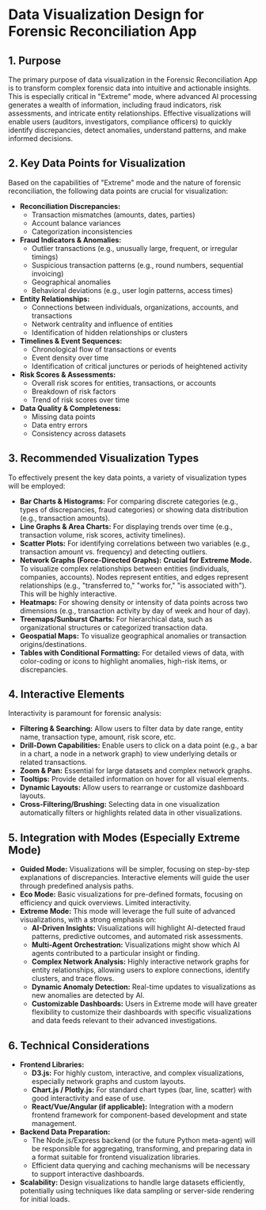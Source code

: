 # Data Visualization Design for Forensic Reconciliation App

## 1. Purpose
The primary purpose of data visualization in the Forensic Reconciliation App is to transform complex forensic data into intuitive and actionable insights. This is especially critical in "Extreme" mode, where advanced AI processing generates a wealth of information, including fraud indicators, risk assessments, and intricate entity relationships. Effective visualizations will enable users (auditors, investigators, compliance officers) to quickly identify discrepancies, detect anomalies, understand patterns, and make informed decisions.

## 2. Key Data Points for Visualization

Based on the capabilities of "Extreme" mode and the nature of forensic reconciliation, the following data points are crucial for visualization:

*   **Reconciliation Discrepancies:**
    *   Transaction mismatches (amounts, dates, parties)
    *   Account balance variances
    *   Categorization inconsistencies
*   **Fraud Indicators & Anomalies:**
    *   Outlier transactions (e.g., unusually large, frequent, or irregular timings)
    *   Suspicious transaction patterns (e.g., round numbers, sequential invoicing)
    *   Geographical anomalies
    *   Behavioral deviations (e.g., user login patterns, access times)
*   **Entity Relationships:**
    *   Connections between individuals, organizations, accounts, and transactions
    *   Network centrality and influence of entities
    *   Identification of hidden relationships or clusters
*   **Timelines & Event Sequences:**
    *   Chronological flow of transactions or events
    *   Event density over time
    *   Identification of critical junctures or periods of heightened activity
*   **Risk Scores & Assessments:**
    *   Overall risk scores for entities, transactions, or accounts
    *   Breakdown of risk factors
    *   Trend of risk scores over time
*   **Data Quality & Completeness:**
    *   Missing data points
    *   Data entry errors
    *   Consistency across datasets

## 3. Recommended Visualization Types

To effectively present the key data points, a variety of visualization types will be employed:

*   **Bar Charts & Histograms:** For comparing discrete categories (e.g., types of discrepancies, fraud categories) or showing data distribution (e.g., transaction amounts).
*   **Line Graphs & Area Charts:** For displaying trends over time (e.g., transaction volume, risk scores, activity timelines).
*   **Scatter Plots:** For identifying correlations between two variables (e.g., transaction amount vs. frequency) and detecting outliers.
*   **Network Graphs (Force-Directed Graphs):** **Crucial for Extreme Mode.** To visualize complex relationships between entities (individuals, companies, accounts). Nodes represent entities, and edges represent relationships (e.g., "transferred to," "works for," "is associated with"). This will be highly interactive.
*   **Heatmaps:** For showing density or intensity of data points across two dimensions (e.g., transaction activity by day of week and hour of day).
*   **Treemaps/Sunburst Charts:** For hierarchical data, such as organizational structures or categorized transaction data.
*   **Geospatial Maps:** To visualize geographical anomalies or transaction origins/destinations.
*   **Tables with Conditional Formatting:** For detailed views of data, with color-coding or icons to highlight anomalies, high-risk items, or discrepancies.

## 4. Interactive Elements

Interactivity is paramount for forensic analysis:

*   **Filtering & Searching:** Allow users to filter data by date range, entity name, transaction type, amount, risk score, etc.
*   **Drill-Down Capabilities:** Enable users to click on a data point (e.g., a bar in a chart, a node in a network graph) to view underlying details or related transactions.
*   **Zoom & Pan:** Essential for large datasets and complex network graphs.
*   **Tooltips:** Provide detailed information on hover for all visual elements.
*   **Dynamic Layouts:** Allow users to rearrange or customize dashboard layouts.
*   **Cross-Filtering/Brushing:** Selecting data in one visualization automatically filters or highlights related data in other visualizations.

## 5. Integration with Modes (Especially Extreme Mode)

*   **Guided Mode:** Visualizations will be simpler, focusing on step-by-step explanations of discrepancies. Interactive elements will guide the user through predefined analysis paths.
*   **Eco Mode:** Basic visualizations for pre-defined formats, focusing on efficiency and quick overviews. Limited interactivity.
*   **Extreme Mode:** This mode will leverage the full suite of advanced visualizations, with a strong emphasis on:
    *   **AI-Driven Insights:** Visualizations will highlight AI-detected fraud patterns, predictive outcomes, and automated risk assessments.
    *   **Multi-Agent Orchestration:** Visualizations might show which AI agents contributed to a particular insight or finding.
    *   **Complex Network Analysis:** Highly interactive network graphs for entity relationships, allowing users to explore connections, identify clusters, and trace flows.
    *   **Dynamic Anomaly Detection:** Real-time updates to visualizations as new anomalies are detected by AI.
    *   **Customizable Dashboards:** Users in Extreme mode will have greater flexibility to customize their dashboards with specific visualizations and data feeds relevant to their advanced investigations.

## 6. Technical Considerations

*   **Frontend Libraries:**
    *   **D3.js:** For highly custom, interactive, and complex visualizations, especially network graphs and custom layouts.
    *   **Chart.js / Plotly.js:** For standard chart types (bar, line, scatter) with good interactivity and ease of use.
    *   **React/Vue/Angular (if applicable):** Integration with a modern frontend framework for component-based development and state management.
*   **Backend Data Preparation:**
    *   The Node.js/Express backend (or the future Python meta-agent) will be responsible for aggregating, transforming, and preparing data in a format suitable for frontend visualization libraries.
    *   Efficient data querying and caching mechanisms will be necessary to support interactive dashboards.
*   **Scalability:** Design visualizations to handle large datasets efficiently, potentially using techniques like data sampling or server-side rendering for initial loads.